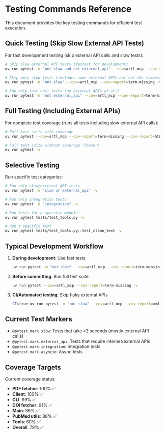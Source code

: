 # Testing Commands Reference

This document provides the key testing commands for efficient test execution.

## Quick Testing (Skip Slow External API Tests)

For fast development testing (skip external API calls and slow tests):

```bash
# Skip slow external API tests (fastest for development)
uv run pytest -m "not slow and not external_api" --cov=artl_mcp --cov-report=term-missing -v

# Skip only slow tests (includes some external APIs but not the slowest ones)
uv run pytest -m "not slow" --cov=artl_mcp --cov-report=term-missing -v

# Run only fast unit tests (no external APIs at all)
uv run pytest -m "not external_api" --cov=artl_mcp --cov-report=term-missing -v
```

## Full Testing (Including External APIs)

For complete test coverage (runs all tests including slow external API calls):

```bash
# Full test suite with coverage
uv run pytest --cov=artl_mcp --cov-report=term-missing --cov-report=html -v

# Full test suite without coverage (faster)
uv run pytest -v
```

## Selective Testing

Run specific test categories:

```bash
# Run only slow/external API tests
uv run pytest -m "slow or external_api" -v

# Run only integration tests
uv run pytest -m "integration" -v

# Run tests for a specific module
uv run pytest tests/test_tools.py -v

# Run a specific test
uv run pytest tests/test_tools.py::test_clean_text -v
```

## Typical Development Workflow

1. **During development**: Use fast tests
   ```bash
   uv run pytest -m "not slow" --cov=artl_mcp --cov-report=term-missing -q
   ```

2. **Before committing**: Run full test suite
   ```bash
   uv run pytest --cov=artl_mcp --cov-report=term-missing -v
   ```

3. **CI/Automated testing**: Skip flaky external APIs
   ```bash
   CI=true uv run pytest -m "not slow" --cov=artl_mcp --cov-report=xml -v
   ```

## Current Test Markers

- `@pytest.mark.slow`: Tests that take >2 seconds (mostly external API calls)
- `@pytest.mark.external_api`: Tests that require internet/external APIs
- `@pytest.mark.integration`: Integration tests
- `@pytest.mark.asyncio`: Async tests

## Coverage Targets

Current coverage status:
- **PDF fetcher**: 100% ✅
- **Client**: 100% ✅ 
- **CLI**: 99% ✅
- **DOI fetcher**: 91% ✅
- **Main**: 89% ✅
- **PubMed utils**: 88% ✅
- **Tools**: 60% ✅
- **Overall**: 79% ✅